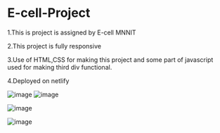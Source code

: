 # E-cell-Project
1.This is project is assigned by E-cell MNNIT

2.This project is fully responsive

3.Use of HTML,CSS for making this project and some part of javascript used for making third div functional.

4.Deployed on netlify

![image](https://github.com/mangalgithub/E-cell-Project/assets/127006680/157a24f5-688b-4316-822d-e5b8796dce2b)
![image](https://github.com/mangalgithub/E-cell-Project/assets/127006680/ec093dfa-3d08-49c6-98f7-24cb531b989e)


![image](https://github.com/mangalgithub/E-cell-Project/assets/127006680/01ba14fe-e667-474d-9c20-ba2c431d68d7)

![image](https://github.com/mangalgithub/E-cell-Project/assets/127006680/9d251fb2-f57d-4761-ae8b-e7d8392756e1)

